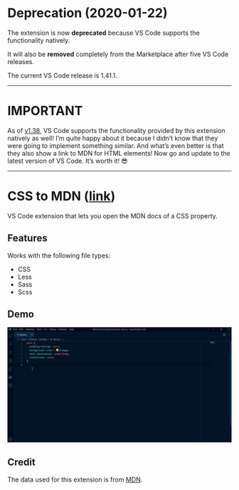 # Deprecation (2020-01-22)

The extension is now **deprecated** because VS Code supports the functionality natively.

It will also be **removed** completely from the Marketplace after five VS Code releases.

The current VS Code release is 1.41.1.

---

# IMPORTANT

As of [v1.38](https://code.visualstudio.com/updates/v1_38), VS Code supports the functionality provided by this extension natively as well! I’m quite happy about it because I didn’t know that they were going to implement something similar. And what’s even better is that they also show a link to MDN for HTML elements! Now go and update to the latest version of VS Code. It’s worth it! 😎

---

# CSS to MDN ([link](https://marketplace.visualstudio.com/items?itemName=dzhavat.css-to-mdn))

VS Code extension that lets you open the MDN docs of a CSS property.

## Features

Works with the following file types:

* CSS
* Less
* Sass
* Scss

## Demo

![demo](images/demo.gif)

## Credit

The data used for this extension is from [MDN](https://github.com/mdn/data).
